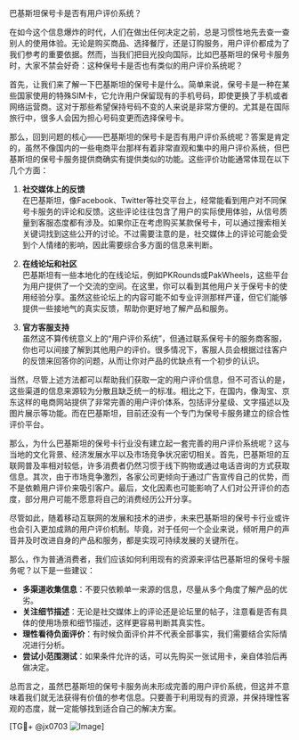 巴基斯坦保号卡是否有用户评价系统？

在如今这个信息爆炸的时代，人们在做出任何决定之前，总是习惯性地先去查一查别人的使用体验。无论是购买商品、选择餐厅，还是订购服务，用户评价都成为了我们参考的重要依据。然而，当我们把目光投向国际，比如巴基斯坦的保号卡服务时，大家不禁会好奇：这种保号卡是否也有类似的用户评价系统呢？

首先，让我们来了解一下巴基斯坦的保号卡是什么。简单来说，保号卡是一种在某些国家使用的特殊SIM卡，它允许用户保留现有的手机号码，即使更换了手机或者网络运营商。这对于那些希望保持号码不变的人来说是非常方便的。尤其是在国际旅行中，很多人会因为担心号码变更而选择保号卡。

那么，回到问题的核心——巴基斯坦的保号卡是否有用户评价系统呢？答案是肯定的，虽然不像国内的一些电商平台那样有着非常直观和集中的用户评价系统，但巴基斯坦的保号卡服务提供商确实有提供类似的功能。这些评价功能通常体现在以下几个方面：

1. **社交媒体上的反馈**  
   在巴基斯坦，像Facebook、Twitter等社交平台上，经常能看到用户对不同保号卡服务的评论和反馈。这些评论往往包含了用户的实际使用体验，从信号质量到客服态度都有涉及。如果你正在考虑购买某款保号卡，可以通过搜索相关关键词找到这些公开的讨论。不过需要注意的是，社交媒体上的评论可能会受到个人情绪的影响，因此需要综合多方面的信息来判断。

2. **在线论坛和社区**  
   巴基斯坦有一些本地化的在线论坛，例如PKRounds或PakWheels，这些平台为用户提供了一个交流的空间。在这里，你可以看到其他用户关于保号卡的使用经验分享。虽然这些论坛上的内容可能不如专业评测那样严谨，但它们能够提供一些接地气的真实反馈，帮助你更好地了解产品和服务。

3. **官方客服支持**  
   虽然这不算传统意义上的“用户评价系统”，但通过联系保号卡的服务商客服，你也可以间接了解到其他用户的评价。很多情况下，客服人员会根据过往客户的反馈来回答你的问题，从而让你对产品的优缺点有一个初步的认识。

当然，尽管上述方法都可以帮助我们获取一定的用户评价信息，但不可否认的是，这些渠道的信息来源较为分散且缺乏统一的标准。相比之下，在国内，像淘宝、京东这样的电商网站提供了非常完善的用户评价体系，包括评分星级、文字描述以及图片展示等功能。而在巴基斯坦，目前还没有一个专门为保号卡服务建立的综合性评价平台。

那么，为什么巴基斯坦的保号卡行业没有建立起一套完善的用户评价系统呢？这与当地的文化背景、经济发展水平以及市场竞争状况密切相关。首先，巴基斯坦的互联网普及率相对较低，许多消费者仍然习惯于线下购物或通过电话咨询的方式获取信息。其次，由于市场竞争激烈，各家公司更倾向于通过广告宣传自己的优势，而不是依赖用户评价来吸引客户。最后，文化因素也可能影响了人们对公开评价的态度，部分用户可能不愿意将自己的消费经历公开分享。

尽管如此，随着移动互联网的发展和技术的进步，未来巴基斯坦的保号卡行业或许也会引入更加成熟的用户评价机制。毕竟，对于任何一个企业来说，倾听用户的声音并及时改进自身的产品和服务，都是实现可持续发展的关键所在。

那么，作为普通消费者，我们应该如何利用现有的资源来评估巴基斯坦的保号卡服务呢？以下是一些建议：

- **多渠道收集信息**：不要只依赖单一来源的信息，尽量从多个角度了解产品的优劣。
- **关注细节描述**：无论是社交媒体上的评论还是论坛里的帖子，注意看是否有具体的使用场景和细节描述，这样更容易判断其真实性。
- **理性看待负面评价**：有时候负面评价并不代表全部事实，我们需要结合实际情况进行分析。
- **尝试小范围测试**：如果条件允许的话，可以先购买一张试用卡，亲自体验后再做决定。

总而言之，虽然巴基斯坦的保号卡服务尚未形成完善的用户评价系统，但这并不意味着我们就无法获得有价值的参考信息。只要善于利用现有的资源，并保持理性客观的态度，就一定能够找到适合自己的解决方案。

[TG💪+ @jx0703 ![Image](https://github.com/user-attachments/assets/dbca1d08-cadb-493c-b0ec-ad6f7a83f270)]